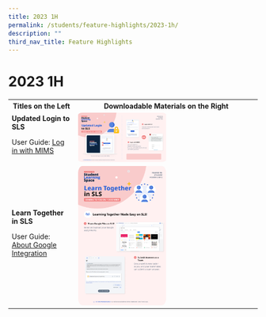 ```yaml
---
title: 2023 1H
permalink: /students/feature-highlights/2023-1h/
description: ""
third_nav_title: Feature Highlights
---
```

<style>
  img {
    border-radius: 5%;
    width: 50%;
  }
</style>

<h1>2023 1H</h1>

<table>
  <tbody><tr>
    <th>Titles on the Left</th>
    <th>Downloadable Materials on the Right</th>
  </tr>
  <tr>
    <td>
      <strong>Updated Login to SLS</strong>
      <p>User Guide: <a target="_blank" href="LoginTroubleshooting/LoginMIMSStudent.html">Log in with MIMS</a></p>
    </td>
    <td>
      <a target="_blank" href="/files/Posters/R18/(1%20of%202)%20Student%20MIMS.pdf.pdf">
        <img style="width: 50%;" alt="Updated Login to SLS" src="/images/Media/6Posters/(1%20of%202)%20Student%20MIMS.png">
      </a>
    </td>
  </tr>
  <tr>
    <td>
      <strong>Learn Together in SLS</strong>
      <p>User Guide: <a target="_blank" href="student/Integration/AboutGoogle.html">About Google Integration</a></p>
    </td>
    <td>
      <a target="_blank" href="/files/Posters/R18/(2%20of%202)%20Student%20Learn%20Together.pdf">
        <img style="width: 50%;" alt="Learn Together in SLS" src="/images/Media/6Posters/(2%20of%202)%20Student%20Learn%20Together.png">
      </a>
    </td>
  </tr>
</tbody></table>
